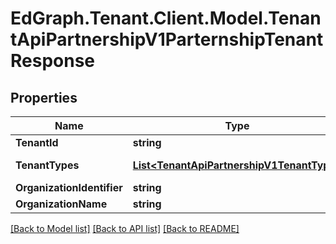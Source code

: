 # EdGraph.Tenant.Client.Model.TenantApiPartnershipV1ParternshipTenantResponse

## Properties

Name | Type | Description | Notes
------------ | ------------- | ------------- | -------------
**TenantId** | **string** |  | [optional] 
**TenantTypes** | [**List&lt;TenantApiPartnershipV1TenantType&gt;**](TenantApiPartnershipV1TenantType.md) |  | [optional] [readonly] 
**OrganizationIdentifier** | **string** |  | [optional] 
**OrganizationName** | **string** |  | [optional] 

[[Back to Model list]](../README.md#documentation-for-models) [[Back to API list]](../README.md#documentation-for-api-endpoints) [[Back to README]](../README.md)

